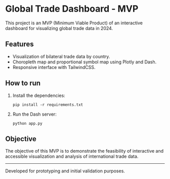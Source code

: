 # Global Trade Dashboard - MVP

This project is an MVP (Minimum Viable Product) of an interactive dashboard for visualizing global trade data in 2024.

## Features

- Visualization of bilateral trade data by country.
- Choropleth map and proportional symbol map using Plotly and Dash.
- Responsive interface with TailwindCSS.

## How to run

1. Install the dependencies:
   ```
   pip install -r requirements.txt
   ```
2. Run the Dash server:
   ```
   python app.py
   ```

## Objective

The objective of this MVP is to demonstrate the feasibility of interactive and accessible visualization and analysis of international trade data.

---
Developed for prototyping and initial validation purposes.
